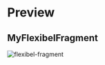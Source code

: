 # Preview

## MyFlexibelFragment
![flexibel-fragment](https://github.com/StevanusPangau/dicoding-fundamental-aplikasi-android/assets/78454287/f382c877-87b5-4079-87c8-f83869661b38)
